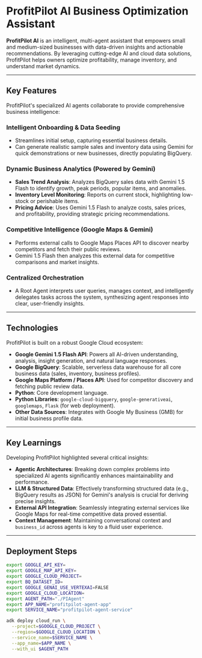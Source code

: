 # ProfitPilot AI Business Optimization Assistant

**ProfitPilot AI** is an intelligent, multi-agent assistant that empowers small and medium-sized businesses with data-driven insights and actionable recommendations. By leveraging cutting-edge AI and cloud data solutions, ProfitPilot helps owners optimize profitability, manage inventory, and understand market dynamics.

---

## Key Features

ProfitPilot's specialized AI agents collaborate to provide comprehensive business intelligence:

### Intelligent Onboarding & Data Seeding
- Streamlines initial setup, capturing essential business details.
- Can generate realistic sample sales and inventory data using Gemini for quick demonstrations or new businesses, directly populating BigQuery.

### Dynamic Business Analytics (Powered by Gemini)
- **Sales Trend Analysis**: Analyzes BigQuery sales data with Gemini 1.5 Flash to identify growth, peak periods, popular items, and anomalies.
- **Inventory Level Monitoring**: Reports on current stock, highlighting low-stock or perishable items.
- **Pricing Advice**: Uses Gemini 1.5 Flash to analyze costs, sales prices, and profitability, providing strategic pricing recommendations.

### Competitive Intelligence (Google Maps & Gemini)
- Performs external calls to Google Maps Places API to discover nearby competitors and fetch their public reviews.
- Gemini 1.5 Flash then analyzes this external data for competitive comparisons and market insights.

### Centralized Orchestration
- A Root Agent interprets user queries, manages context, and intelligently delegates tasks across the system, synthesizing agent responses into clear, user-friendly insights.

---

## Technologies

ProfitPilot is built on a robust Google Cloud ecosystem:

- **Google Gemini 1.5 Flash API**: Powers all AI-driven understanding, analysis, insight generation, and natural language responses.
- **Google BigQuery**: Scalable, serverless data warehouse for all core business data (sales, inventory, business profiles).
- **Google Maps Platform / Places API**: Used for competitor discovery and fetching public review data.
- **Python**: Core development language.
- **Python Libraries**: `google-cloud-bigquery`, `google-generativeai`, `googlemaps`, `Flask` (for web deployment).
- **Other Data Sources**: Integrates with Google My Business (GMB) for initial business profile data.

---

## Key Learnings

Developing ProfitPilot highlighted several critical insights:

- **Agentic Architectures**: Breaking down complex problems into specialized AI agents significantly enhances maintainability and performance.
- **LLM & Structured Data**: Effectively transforming structured data (e.g., BigQuery results as JSON) for Gemini's analysis is crucial for deriving precise insights.
- **External API Integration**: Seamlessly integrating external services like Google Maps for real-time competitive data proved essential.
- **Context Management**: Maintaining conversational context and `business_id` across agents is key to a fluid user experience.

---

## Deployment Steps

```bash
export GOOGLE_API_KEY=
export GOOGLE_MAP_API_KEY=
export GOOGLE_CLOUD_PROJECT=
export BQ_DATASET_ID=
export GOOGLE_GENAI_USE_VERTEXAI=FALSE
export GOOGLE_CLOUD_LOCATION=
export AGENT_PATH="./PIAgent"
export APP_NAME="profitpilot-agent-app"
export SERVICE_NAME="profitpilot-agent-service"

adk deploy cloud_run \
  --project=$GOOGLE_CLOUD_PROJECT \
  --region=$GOOGLE_CLOUD_LOCATION \
  --service_name=$SERVICE_NAME \
  --app_name=$APP_NAME \
  --with_ui $AGENT_PATH
